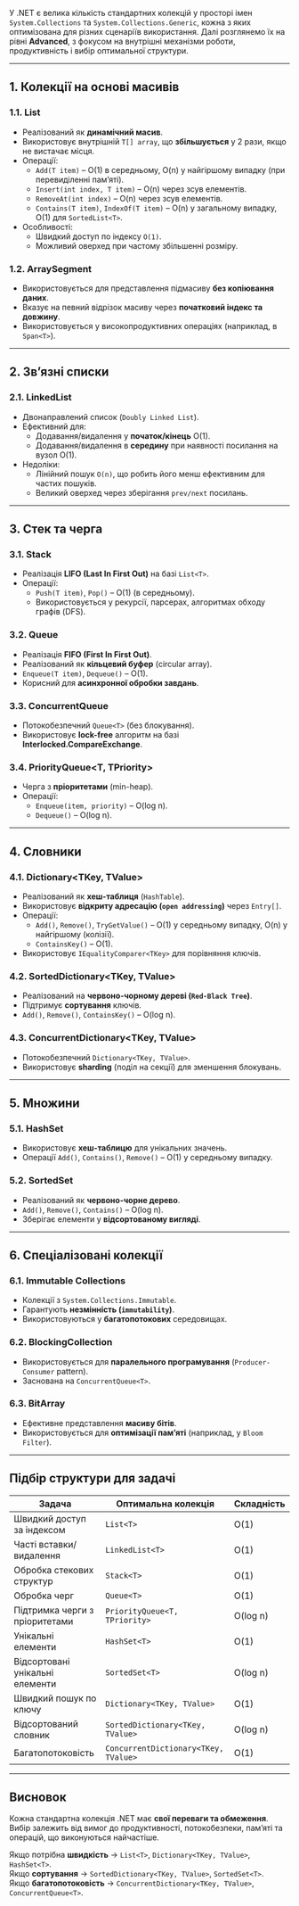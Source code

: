 У .NET є велика кількість стандартних колекцій у просторі імен `System.Collections` та `System.Collections.Generic`, кожна з яких оптимізована для різних сценаріїв використання. Далі розглянемо їх на рівні **Advanced**, з фокусом на внутрішні механізми роботи, продуктивність і вибір оптимальної структури.

---

## 1. **Колекції на основі масивів**

### **1.1. List**

- Реалізований як **динамічний масив**.
- Використовує внутрішній `T[] array`, що **збільшується** у 2 рази, якщо не вистачає місця.
- Операції:
    - `Add(T item)` – O(1) в середньому, O(n) у найгіршому випадку (при перевиділенні пам’яті).
    - `Insert(int index, T item)` – O(n) через зсув елементів.
    - `RemoveAt(int index)` – O(n) через зсув елементів.
    - `Contains(T item)`, `IndexOf(T item)` – O(n) у загальному випадку, O(1) для `SortedList<T>`.
- Особливості:
    - Швидкий доступ по індексу `O(1)`.
    - Можливий оверхед при частому збільшенні розміру.

### **1.2. ArraySegment**

- Використовується для представлення підмасиву **без копіювання даних**.
- Вказує на певний відрізок масиву через **початковий індекс та довжину**.
- Використовується у високопродуктивних операціях (наприклад, в `Span<T>`).

---

## 2. **Зв’язні списки**

### **2.1. LinkedList**

- Двонаправлений список (`Doubly Linked List`).
- Ефективний для:
    - Додавання/видалення у **початок/кінець** O(1).
    - Додавання/видалення в **середину** при наявності посилання на вузол O(1).
- Недоліки:
    - Лінійний пошук `O(n)`, що робить його менш ефективним для частих пошуків.
    - Великий оверхед через зберігання `prev/next` посилань.

---

## 3. **Стек та черга**

### **3.1. Stack**

- Реалізація **LIFO (Last In First Out)** на базі `List<T>`.
- Операції:
    - `Push(T item)`, `Pop()` – O(1) (в середньому).
    - Використовується у рекурсії, парсерах, алгоритмах обходу графів (DFS).

### **3.2. Queue**

- Реалізація **FIFO (First In First Out)**.
- Реалізований як **кільцевий буфер** (circular array).
- `Enqueue(T item)`, `Dequeue()` – O(1).
- Корисний для **асинхронної обробки завдань**.

### **3.3. ConcurrentQueue**

- Потокобезпечний `Queue<T>` (без блокування).
- Використовує **lock-free** алгоритм на базі **Interlocked.CompareExchange**.

### **3.4. PriorityQueue<T, TPriority>**

- Черга з **пріоритетами** (min-heap).
- Операції:
    - `Enqueue(item, priority)` – O(log n).
    - `Dequeue()` – O(log n).

---

## 4. **Словники**

### **4.1. Dictionary<TKey, TValue>**

- Реалізований як **хеш-таблиця** (`HashTable`).
- Використовує **відкриту адресацію (`open addressing`)** через `Entry[]`.
- Операції:
    - `Add()`, `Remove()`, `TryGetValue()` – O(1) у середньому випадку, O(n) у найгіршому (колізії).
    - `ContainsKey()` – O(1).
- Використовує `IEqualityComparer<TKey>` для порівняння ключів.

### **4.2. SortedDictionary<TKey, TValue>**

- Реалізований на **червонo-чорному дереві (`Red-Black Tree`)**.
- Підтримує **сортування** ключів.
- `Add()`, `Remove()`, `ContainsKey()` – O(log n).

### **4.3. ConcurrentDictionary<TKey, TValue>**

- Потокобезпечний `Dictionary<TKey, TValue>`.
- Використовує **sharding** (поділ на секції) для зменшення блокувань.

---

## 5. **Множини**

### **5.1. HashSet**

- Використовує **хеш-таблицю** для унікальних значень.
- Операції `Add()`, `Contains()`, `Remove()` – O(1) у середньому випадку.

### **5.2. SortedSet**

- Реалізований як **червонo-чорне дерево**.
- `Add()`, `Remove()`, `Contains()` – O(log n).
- Зберігає елементи у **відсортованому вигляді**.

---

## 6. **Спеціалізовані колекції**

### **6.1. Immutable Collections**

- Колекції з `System.Collections.Immutable`.
- Гарантують **незмінність (`immutability`)**.
- Використовуються у **багатопотокових** середовищах.

### **6.2. BlockingCollection**

- Використовується для **паралельного програмування** (`Producer-Consumer` pattern).
- Заснована на `ConcurrentQueue<T>`.

### **6.3. BitArray**

- Ефективне представлення **масиву бітів**.
- Використовується для **оптимізації пам’яті** (наприклад, у `Bloom Filter`).

---

## **Підбір структури для задачі**

|Задача|Оптимальна колекція|Складність|
|---|---|---|
|Швидкий доступ за індексом|`List<T>`|O(1)|
|Часті вставки/видалення|`LinkedList<T>`|O(1)|
|Обробка стекових структур|`Stack<T>`|O(1)|
|Обробка черг|`Queue<T>`|O(1)|
|Підтримка черги з пріоритетами|`PriorityQueue<T, TPriority>`|O(log n)|
|Унікальні елементи|`HashSet<T>`|O(1)|
|Відсортовані унікальні елементи|`SortedSet<T>`|O(log n)|
|Швидкий пошук по ключу|`Dictionary<TKey, TValue>`|O(1)|
|Відсортований словник|`SortedDictionary<TKey, TValue>`|O(log n)|
|Багатопотоковість|`ConcurrentDictionary<TKey, TValue>`|O(1)|

---

## Висновок

Кожна стандартна колекція .NET має **свої переваги та обмеження**. Вибір залежить від вимог до продуктивності, потокобезпеки, пам’яті та операцій, що виконуються найчастіше.

Якщо потрібна **швидкість** → `List<T>`, `Dictionary<TKey, TValue>`, `HashSet<T>`.  
Якщо **сортування** → `SortedDictionary<TKey, TValue>`, `SortedSet<T>`.  
Якщо **багатопотоковість** → `ConcurrentDictionary<TKey, TValue>`, `ConcurrentQueue<T>`.